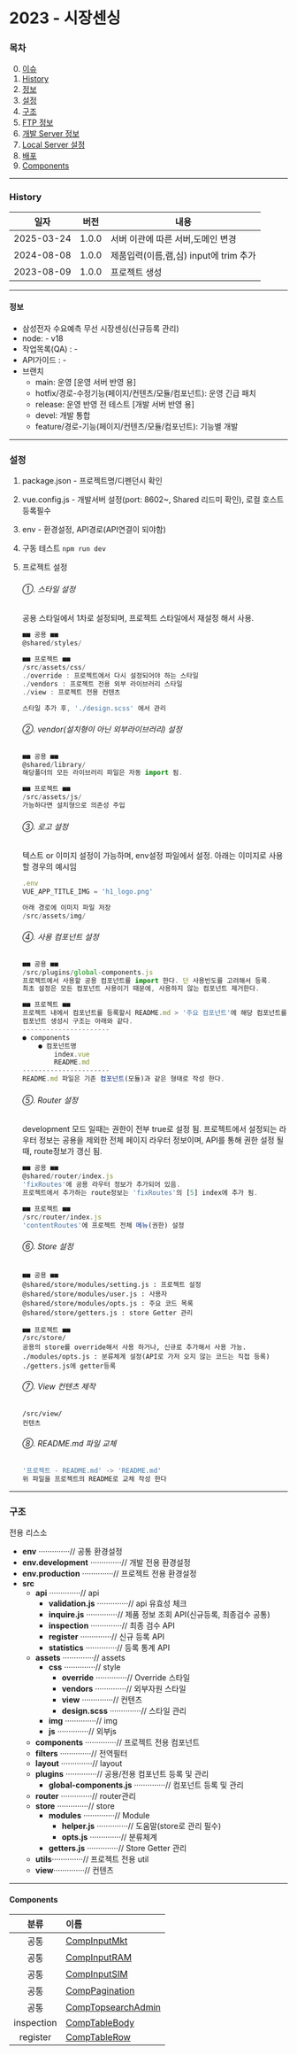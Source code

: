 # 2023 - 시장센싱

### 목차

0. [이슈](#이슈)
1. [History](#History)
2. [정보](#정보)
3. [설정](#설정)
4. [구조](#구조)
5. [FTP 정보](#FTP-정보)
6. [개발 Server 정보](#개발-Server-정보)
7. [Local Server 설정](#Local-Server-설정)
8. [배포](#배포)
9. [Components](#Components)

---

### History

| 일자       | 버전  | 내용                                   |
| ---------- | ----- | -------------------------------------- |
| 2025-03-24 | 1.0.0 | 서버 이관에 따른 서버,도메인 변경      |
| 2024-08-08 | 1.0.0 | 제품입력(이름,램,심) input에 trim 추가 |
| 2023-08-09 | 1.0.0 | 프로젝트 생성                          |

---

#### 정보

-   삼성전자 수요예측 무선 시장센싱(신규등록 관리)
-   node: - v18
-   작업목록(QA) : -
-   API가이드 : - 
-   브랜치
    -   main: 운영 [운영 서버 반영 용]
    -   hotfix/경로-수정기능(페이지/컨텐츠/모듈/컴포넌트): 운영 긴급 패치
    -   release: 운영 반영 전 테스트 [개발 서버 반영 용]
    -   devel: 개발 통합
    -   feature/경로-기능(페이지/컨텐츠/모듈/컴포넌트): 기능별 개발

---

### 설정

1. package.json - 프로젝트명/디펜던시 확인
2. vue.config.js - 개발서버 설정(port: 8602~, Shared 리드미 확인), 로컬 호스트 등록필수
3. env - 환경설정, API경로(API연결이 되야함)
4. 구동 테스트 `npm run dev`
5. 프로젝트 설정

    ###### ①. 스타일 설정

    공용 스타일에서 1차로 설정되며, 프로젝트 스타일에서 재설정 해서 사용.

    ```js
    ■■ 공용 ■■
    @shared/styles/

    ■■ 프로젝트 ■■
    /src/assets/css/
    ./override : 프로젝트에서 다시 설정되어야 하는 스타일
    ./vendors : 프로젝트 전용 외부 라이브러리 스타일
    ./view : 프로젝트 전용 컨텐츠

    스타일 추가 후, './design.scss' 에서 관리
    ```

    ###### ②. vendor(설치형이 아닌 외부라이브러리) 설정

    ```js
    ■■ 공용 ■■
    @shared/library/
    해당폴더의 모든 라이브러리 파일은 자동 import 됨.

    ■■ 프로젝트 ■■
    /src/assets/js/
    가능하다면 설치형으로 의존성 주입
    ```

    ###### ③. 로고 설정

    텍스트 or 이미지 설정이 가능하며, env설정 파일에서 설정.
    아래는 이미지로 사용할 경우의 예시임

    ```js
    .env
    VUE_APP_TITLE_IMG = 'h1_logo.png'

    아래 경로에 이미지 파일 저장
    /src/assets/img/
    ```

    ###### ④. 사용 컴포넌트 설정

    ```js
    ■■ 공용 ■■
    /src/plugins/global-components.js
    프로젝트에서 사용할 공용 컴포넌트를 import 한다. 단 사용빈도를 고려해서 등록.
    최초 설정은 모든 컴포넌트 사용이기 때문에, 사용하지 않는 컴포넌트 제거한다.

    ■■ 프로젝트 ■■
    프로젝트 내에서 컴포넌트를 등록할시 README.md > '주요 컴포넌트'에 해당 컴포넌트를 게시함.
    컴포넌트 생성시 구조는 아래와 같다.
    ----------------------
    ● components
        ● 컴포넌트명
            index.vue
            README.md
    ----------------------
    README.md 파일은 기존 컴포넌트(모듈)과 같은 형태로 작성 한다.
    ```

    ###### ⑤. Router 설정

    development 모드 일때는 권한이 전부 true로 설정 됨.
    프로젝트에서 설정되는 라우터 정보는 공용을 제외한 전체 페이지 라우터 정보이며, API를 통해 권한 설정 될때, route정보가 갱신 됨.

    ```js
    ■■ 공용 ■■
    @shared/router/index.js
    'fixRoutes'에 공용 라우터 정보가 추가되어 있음.
    프로젝트에서 추가하는 route정보는 'fixRoutes'의 [5] index에 추가 됨.

    ■■ 프로젝트 ■■
    /src/router/index.js
    'contentRoutes'에 프로젝트 전체 메뉴(권한) 설정
    ```

    ###### ⑥. Store 설정

    ```
    ■■ 공용 ■■
    @shared/store/modules/setting.js : 프로젝트 설정
    @shared/store/modules/user.js : 사용자
    @shared/store/modules/opts.js : 주요 코드 목록
    @shared/store/getters.js : store Getter 관리

    ■■ 프로젝트 ■■
    /src/store/
    공용의 store를 override해서 사용 하거나, 신규로 추가해서 사용 가능.
    ./modules/opts.js : 분류체계 설정(API로 가저 오지 않는 코드는 직접 등록)
    ./getters.js에 getter등록
    ```

    ###### ⑦. View 컨텐츠 제작

    ```
    /src/view/
    컨텐츠
    ```

    ###### ⑧. README.md 파일 교체

    ```js
    '프로젝트 - README.md' -> 'README.md'
    위 파일을 프로젝트의 README로 교체 작성 한다
    ```

---

### 구조

전용 리스소

-   <strong>env</strong> ··············// 공통 환경설정
-   <strong>env.development</strong> ··············// 개발 전용 환경설정
-   <strong>env.production</strong> ··············// 프로젝트 전용 환경설정
-   <strong>src</strong>
    -   <strong>api</strong> ··············// api
        -   <strong>validation.js</strong> ··············// api 유효성 체크
        -   <strong>inquire.js</strong> ··············// 제품 정보 조회 API(신규등록, 최종검수 공통)
        -   <strong>inspection</strong> ··············// 최종 검수 API
        -   <strong>register</strong> ··············// 신규 등록 API
        -   <strong>statistics</strong> ··············// 등록 통계 API
    -   <strong>assets</strong> ··············// assets
        -   <strong>css</strong> ··············// style
            -   <strong>override</strong> ··············// Override 스타일
            -   <strong>vendors</strong> ··············// 외부자원 스타일
            -   <strong>view</strong> ··············// 컨텐츠
            -   <strong>design.scss</strong> ··············// 스타일 관리
        -   <strong>img</strong> ··············// img
        -   <strong>js</strong> ··············// 외부js
    -   <strong>components</strong> ··············// 프로젝트 전용 컴포넌트
    -   <strong>filters</strong> ··············// 전역필터
    -   <strong>layout</strong> ··············// layout
    -   <strong>plugins</strong> ··············// 공용/전용 컴포넌트 등록 및 관리
        -   <strong>global-components.js</strong> ··············// 컴포넌트 등록 및 관리
    -   <strong>router</strong> ··············// router관리
    -   <strong>store</strong> ··············// store
        -   <strong>modules</strong> ··············// Module
            -   <strong>helper.js</strong> ··············// 도움말(store로 관리 필수)
            -   <strong>opts.js</strong> ··············// 분류체계
        -   <strong>getters.js</strong> ··············// Store Getter 관리
    -   <strong>utils</strong>··············// 프로젝트 전용 util
    -   <strong>view</strong>··············// 컨텐츠

---

#### Components

|    분류    | 이름                                                                          |
| :--------: | :---------------------------------------------------------------------------- |
|    공통    | [CompInputMkt](./src/components/input/CompInputMkt/README.md)                 |
|    공통    | [CompInputRAM](./src/components/input/CompInputRAM/README.md)                 |
|    공통    | [CompInputSIM](./src/components/input/CompInputSIM/README.md)                 |
|    공통    | [CompPagination](./src/components/pagination/README.md)                       |
|    공통    | [CompTopsearchAdmin](./src/components/top_search_admin/README.md)             |
| inspection | [CompTableBody](./src/view/new/inspection/components/CompTableBody/README.md) |
|  register  | [CompTableRow](./src/view/new/register/components/CompTableRow/README.md)     |
